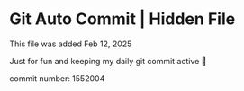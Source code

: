 # Git Auto Commit | Hidden File

This file was added Feb 12, 2025

Just for fun and keeping my daily git commit active 🤪

commit number: 1552004
